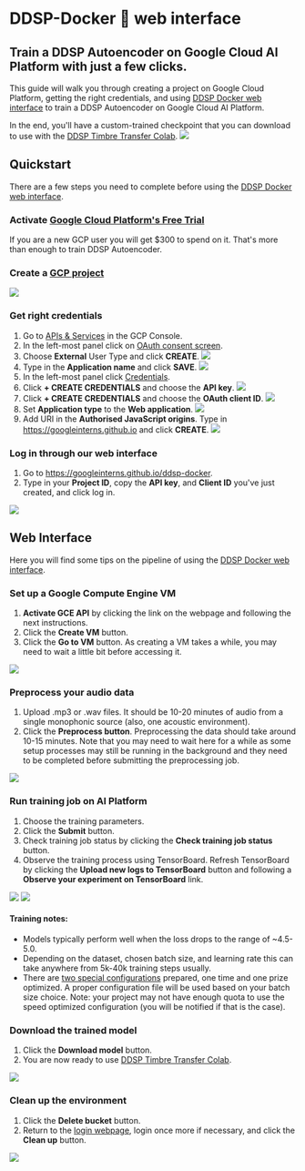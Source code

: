 # DDSP-Docker 🐳 web interface 

## Train a DDSP Autoencoder on Google Cloud AI Platform with just a few clicks.
This guide will walk you through creating a project on Google Cloud Platform, getting the right credentials, and using [DDSP Docker web interface](https://googleinterns.github.io/ddsp-docker/) to train a DDSP Autoencoder on Google Cloud AI Platform.

In the end, you'll have a custom-trained checkpoint that you can download to use with the [DDSP Timbre Transfer Colab](https://colab.research.google.com/github/magenta/ddsp/blob/master/ddsp/colab/demos/timbre_transfer.ipynb).
![](https://storage.googleapis.com/ddsp/additive_diagram/ddsp_autoencoder.png)

## Quickstart
There are a few steps you need to complete before using the [DDSP Docker web interface](https://googleinterns.github.io/ddsp-docker/).

### Activate [Google Cloud Platform's Free Trial](https://cloud.google.com/free)
If you are a new GCP user you will get $300 to spend on it. That's more than enough to train DDSP Autoencoder.
### Create a [GCP project](https://console.cloud.google.com/projectcreate)
![](https://raw.githubusercontent.com/googleinterns/ddsp-docker/web-interface/documentation_images/new_project.png)
### Get right credentials
1. Go to [APIs & Services](https://console.cloud.google.com/apis) in the GCP Console.
2. In the left-most panel click on [OAuth consent screen](https://console.cloud.google.com/apis/credentials/consent).
3. Choose **External** User Type and click **CREATE**.
![](https://raw.githubusercontent.com/googleinterns/ddsp-docker/web-interface/documentation_images/consent_screen.png)
4. Type in the **Application name** and click **SAVE**.
![](https://raw.githubusercontent.com/googleinterns/ddsp-docker/web-interface/documentation_images/consent_screen_name.png)
5. In the left-most panel click [Credentials](https://console.cloud.google.com/apis/credentials).
6. Click **+ CREATE CREDENTIALS** and choose the **API key**.
![](https://raw.githubusercontent.com/googleinterns/ddsp-docker/web-interface/documentation_images/api_key.png)
7. Click **+ CREATE CREDENTIALS** and choose the **OAuth client ID**.
![](https://raw.githubusercontent.com/googleinterns/ddsp-docker/web-interface/documentation_images/client_id.png)
8. Set **Application type** to the **Web application**.
![](https://raw.githubusercontent.com/googleinterns/ddsp-docker/web-interface/documentation_images/application_type.png)
9. Add URI in the **Authorised JavaScript origins**. Type in https://googleinterns.github.io and click **CREATE**.
![](https://raw.githubusercontent.com/googleinterns/ddsp-docker/web-interface/documentation_images/javascript_origins.png)

### Log in through our web interface
1. Go to https://googleinterns.github.io/ddsp-docker.
2. Type in your **Project ID**, copy the **API key**, and **Client ID** you've just created, and click log in.

![](https://raw.githubusercontent.com/googleinterns/ddsp-docker/web-interface/documentation_images/login.png)

## Web Interface
Here you will find some tips on the pipeline of using the [DDSP Docker web interface](https://googleinterns.github.io/ddsp-docker/).

### Set up a Google Compute Engine VM
1. **Activate GCE API** by clicking the link on the webpage and following the next instructions.
2. Click the **Create VM** button.
3. Click the **Go to VM** button. As creating a VM takes a while, you may need to wait a little bit before accessing it.

![](https://raw.githubusercontent.com/googleinterns/ddsp-docker/web-interface/documentation_images/setup_vm.png)

### Preprocess your audio data
1. Upload .mp3 or .wav files. It should be 10-20 minutes of audio from a single monophonic source (also, one acoustic environment).
2. Click the **Preprocess button**. Preprocessing the data should take around 10-15 minutes. Note that you may need to wait here for a while as some setup processes may still be running in the background and they need to be completed before submitting the preprocessing job.

![](https://raw.githubusercontent.com/googleinterns/ddsp-docker/web-interface/documentation_images/file_upload.png)

### Run training job on AI Platform
1. Choose the training parameters.
2. Click the **Submit** button.
3. Check training job status by clicking the **Check training job status** button.
4. Observe the training process using TensorBoard. Refresh TensorBoard by clicking the **Upload new logs to TensorBoard** button and following a **Observe your experiment on TensorBoard** link.

![](https://raw.githubusercontent.com/googleinterns/ddsp-docker/web-interface/documentation_images/tensorboard.png)
![](https://raw.githubusercontent.com/googleinterns/ddsp-docker/web-interface/documentation_images/tensorboard_graphs.png)

#### Training notes:
* Models typically perform well when the loss drops to the range of ~4.5-5.0.
* Depending on the dataset, chosen batch size, and learning rate this can take anywhere from 5k-40k training steps usually.
* There are [two special configurations](https://github.com/googleinterns/ddsp-docker/tree/master/magenta_docker#note-on-cluster-configuration-and-hyperparameters) prepared, one time and one prize optimized. A proper configuration file will be used based on your batch size choice. Note: your project may not have enough quota to use the speed optimized configuration (you will be notified if that is the case).

### Download the trained model
1. Click the **Download model** button.
2. You are now ready to use [DDSP Timbre Transfer Colab](https://colab.research.google.com/github/magenta/ddsp/blob/master/ddsp/colab/demos/timbre_transfer.ipynb).

![](https://raw.githubusercontent.com/googleinterns/ddsp-docker/web-interface/documentation_images/model_downloaded.png)

### Clean up the environment
1. Click the **Delete bucket** button.
2. Return to the [login webpage](https://googleinterns.github.io/ddsp-docker), login once more if necessary, and click the **Clean up** button.

![](https://raw.githubusercontent.com/googleinterns/ddsp-docker/web-interface/documentation_images/clean_up.png)
